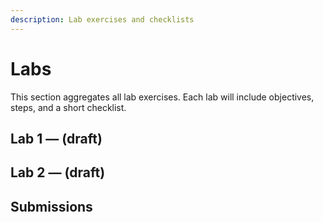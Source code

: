 ```yaml
---
description: Lab exercises and checklists
---
```


# Labs

This section aggregates all lab exercises. Each lab will include objectives, steps, and a short checklist.

## Lab 1 —  (draft)

## Lab 2 —  (draft)

## Submissions

